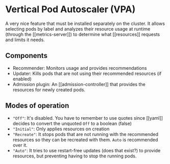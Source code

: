 # Vertical Pod Autoscaler (VPA)
A very nice feature that must be installed separately on the cluster. It allows selecting pods by label and analyzes their resource usage at runtime (through the [[metrics-server]]) to determine what [[resources]] requests and limits it needs.

## Components
* Recommender: Monitors usage and provides recommendations
* Updater: Kills pods that are not using their recommended resources (if enabled)
* Admission plugin: An [[admission-controller]] that provides the resources for newly created pods.

## Modes of operation
* `"Off"`: It's disabled. You have to remember to use quotes since [[yaml]] decides to convert the unquoted `Off` to a boolean (false)
* `"Initial"`: Only applies resources on creation
* `"Recreate"`: It stops pods that are not running with the recommended resources so they can be recreated with them. `Auto` is recommended over it.
* `"Auto"`: It tries to use restart-free updates (does that exist?) to provide resources, but preventing having to stop the running pods.
